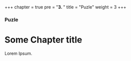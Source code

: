 +++
chapter = true
pre = "<b>3. </b>"
title = "Puzle"
weight = 3
+++

### Puzle

# Some Chapter title

Lorem Ipsum.